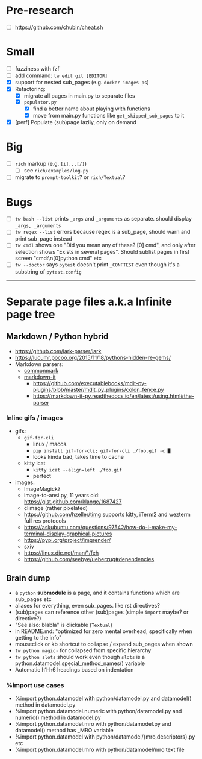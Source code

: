 # Pre-research

- [ ] https://github.com/chubin/cheat.sh

# Small

- [ ] fuzziness with fzf
- [ ] add command: `tw edit git [EDITOR]`
- [x] support for nested sub_pages (e.g. `docker images ps`)
- [x] Refactoring:
    - [x] migrate all pages in main.py to separate files
    - [x] `populator.py`
        - [x] find a better name about playing with functions
        - [x] move from main.py functions like `get_skipped_sub_pages` to it
- [x] [perf] Populate (sub)page lazily, only on demand

# Big

- [ ] `rich` markup (e.g. `[i]...[/]`)
    - [ ] see `rich/examples/log.py`
- [ ] migrate to `prompt-toolkit`? or `rich/Textual`?

# Bugs

- [ ] `tw bash --list` prints `_args` and `_arguments` as separate. should display `_args, _arguments`
- [ ] `tw regex --list` errors because regex is a sub_page, should warn and print sub_page instead
- [ ] `tw cmdl` shows one "Did you mean any of these? [0] cmd", and only after selection shows "Exists in several pages". Should sublist pages in first screen "cmd:\n[0]python cmd" etc
- [ ] `tw --doctor` says `pytest` doesn't print `_CONFTEST` even though it's a substring of `pytest.config`

---

# Separate page files a.k.a Infinite page tree

## Markdown / Python hybrid

- https://github.com/lark-parser/lark
- https://lucumr.pocoo.org/2015/11/18/pythons-hidden-re-gems/
- Markdown parsers:
  - [commonmark](https://github.com/readthedocs/commonmark.py)
  - [markdown-it](https://markdown-it-py.readthedocs.io/en/latest/using.html#the-parser)
    - https://github.com/executablebooks/mdit-py-plugins/blob/master/mdit_py_plugins/colon_fence.py
    - https://markdown-it-py.readthedocs.io/en/latest/using.html#the-parser

### Inline gifs / images

- gifs:
    - `gif-for-cli`
        - linux / macos.
        - `pip install gif-for-cli; gif-for-cli ./foo.gif -c █`
        - looks kinda bad, takes time to cache
    - kitty icat
        - `kitty icat --align=left ./foo.gif`
        - perfect
- images:
    - ImageMagick?
    - image-to-ansi.py, 11 years old: https://gist.github.com/klange/1687427
    - climage (rather pixelated)
    - https://github.com/hzeller/timg supports kitty, iTerm2 and wezterm full res protocols
    - https://askubuntu.com/questions/97542/how-do-i-make-my-terminal-display-graphical-pictures
    - https://pypi.org/project/imgrender/
    - sxiv
    - https://linux.die.net/man/1/feh
    - https://github.com/seebye/ueberzug#dependencies

## Brain dump

- a `python` **submodule** is a page, and it contains functions which are sub_pages etc
- aliases for everything, even sub_pages. like rst directives?
- (sub)pages can reference other (sub)pages (simple `import` maybe? or directive?)
- "See also: blabla" is clickable (`Textual`)
- in README.md: "optimized for zero mental overhead, specifically when getting to the info"
- mouseclick or kb shortcut to collapse / expand sub_pages when shown
- `tw python magic-` for collapsed from specific hierarchy
- `tw python slots` should work even though `slots` is a python.datamodel.special_method_names() variable
- Automatic h1-h6 headings based on indentation

### %import use cases

- %import python.datamodel with python/datamodel.py and datamodel() method in datamodel.py
- %import python.datamodel.numeric with python/datamodel.py and numeric() method in datamodel.py
- %import python.datamodel.mro with python/datamodel.py and datamodel() method has _MRO variable
- %import python.datamodel with python/datamodel/{mro,descriptors}.py etc
- %import python.datamodel.mro with python/datamodel/mro text file
